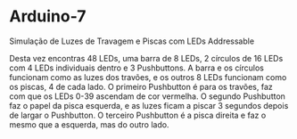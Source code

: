 # Arduino-7
Simulação de Luzes de Travagem e Piscas com LEDs Addressable

Desta vez encontras 48 LEDs, uma barra de 8 LEDs, 2 círculos de 16 LEDs com 4 LEDs individuais dentro e 3 Pushbuttons.
A barra e os círculos funcionam como as luzes dos travões, e os outros 8 LEDs funcionam como os piscas, 4 de cada lado.
O primeiro Pushbutton é para os travões, faz com que os LEDs 0-39 ascendam de cor vermelha.
O segundo Pushbutton faz o papel da pisca esquerda, e as luzes ficam a piscar 3 segundos depois de largar o Pushbutton.
O terceiro Pushbutton é a pisca direita e faz o mesmo que a esquerda, mas do outro lado.
